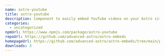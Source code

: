 ```yaml
---
name: astro-youtube
title: astro-youtube
description: Component to easily embed YouTube videos on your Astro site
categories:
  - uncategorized
npmUrl: https://www.npmjs.com/package/astro-youtube
repoUrl: https://github.com/advanced-astro/astro-embeds
homepageUrl: https://github.com/advanced-astro/astro-embeds/tree/main/packages/astro-embeds-youtube#readme
downloads: 3
---
```

